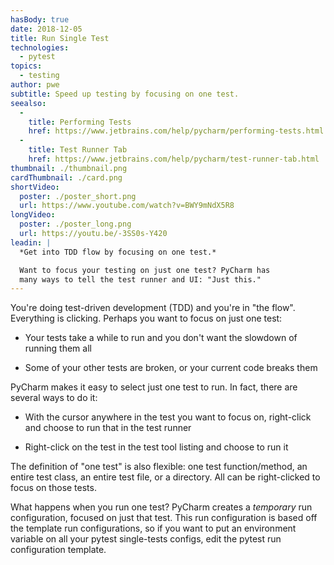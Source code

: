 ```yaml
---
hasBody: true
date: 2018-12-05
title: Run Single Test
technologies:
  - pytest
topics:
  - testing
author: pwe
subtitle: Speed up testing by focusing on one test.
seealso:
  - 
    title: Performing Tests
    href: https://www.jetbrains.com/help/pycharm/performing-tests.html
  - 
    title: Test Runner Tab
    href: https://www.jetbrains.com/help/pycharm/test-runner-tab.html
thumbnail: ./thumbnail.png
cardThumbnail: ./card.png
shortVideo:
  poster: ./poster_short.png
  url: https://www.youtube.com/watch?v=BWY9mNdX5R8
longVideo:
  poster: ./poster_long.png
  url: https://youtu.be/-3SS0s-Y420
leadin: |
  *Get into TDD flow by focusing on one test.*

  Want to focus your testing on just one test? PyCharm has
  many ways to tell the test runner and UI: "Just this."
---
```


You're doing test-driven development (TDD) and you're in "the flow". Everything is clicking. Perhaps you want to focus on just one test:

- Your tests take a while to run and you don't want the slowdown of running them all

- Some of your other tests are broken, or your current code breaks them

PyCharm makes it easy to select just one test to run. In fact, there are several ways to do it:

- With the cursor anywhere in the test you want to focus on, right-click and choose to run that in the test runner

- Right-click on the test in the test tool listing and choose to run it

The definition of "one test" is also flexible: one test function/method, an entire test class, an entire test file, or a directory. All can be right-clicked to focus on those tests.

What happens when you run one test? PyCharm creates a _temporary_ run configuration, focused on just that test. This run configuration is based off the template run configurations, so if you want to put an environment variable on all your pytest single-tests configs, edit the pytest run configuration template.
